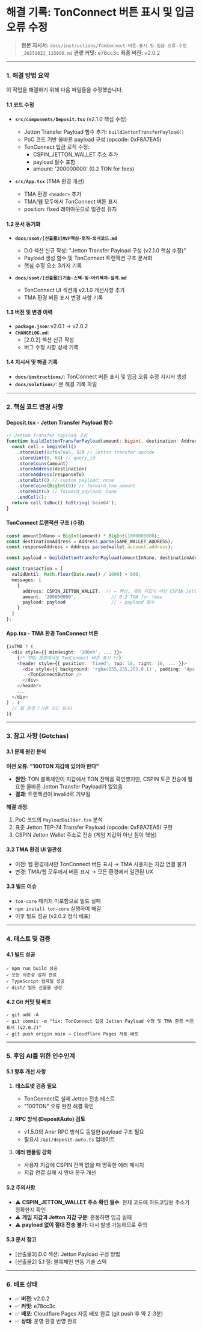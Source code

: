 # 해결 기록: TonConnect 버튼 표시 및 입금 오류 수정

> **원본 지시서:** `docs/instructions/TonConnect-버튼-표시-및-입금-오류-수정_20251021_115000.md`
> **관련 커밋:** e78cc3c
> **최종 버전:** v2.0.2

---

### 1. 해결 방법 요약

이 작업을 해결하기 위해 다음 파일들을 수정했습니다.

#### **1.1 코드 수정**

- **`src/components/Deposit.tsx`** (v2.1.0 핵심 수정)
  - Jetton Transfer Payload 함수 추가: `buildJettonTransferPayload()`
  - PoC 코드 기반 올바른 payload 구성 (opcode: 0xF8A7EA5)
  - TonConnect 입금 로직 수정:
    - CSPIN_JETTON_WALLET 주소 추가
    - payload 필수 포함
    - amount: '200000000' (0.2 TON for fees)

- **`src/App.tsx`** (TMA 환경 개선)
  - TMA 환경 `<header>` 추가
  - TMA/웹 모두에서 TonConnect 버튼 표시
  - position: fixed 레이아웃으로 일관성 유지

#### **1.2 문서 동기화**

- **`docs/ssot/[산출물3]MVP핵심-로직-의사코드.md`**
  - D.0 섹션 신규 작성: "Jetton Transfer Payload 구성 (v2.1.0 핵심 수정)"
  - Payload 생성 함수 및 TonConnect 트랜잭션 구조 문서화
  - 핵심 수정 요소 3가지 기록

- **`docs/ssot/[산출물2]기술-스택-및-아키텍처-설계.md`**
  - TonConnect UI 섹션에 v2.1.0 개선사항 추가
  - TMA 환경 버튼 표시 변경 사항 기록

#### **1.3 버전 및 변경 이력**

- **`package.json`**: v2.0.1 → v2.0.2
- **`CHANGELOG.md`**: 
  - [2.0.2] 섹션 신규 작성
  - 버그 수정 사항 상세 기록

#### **1.4 지시서 및 해결 기록**

- **`docs/instructions/`**: TonConnect 버튼 표시 및 입금 오류 수정 지시서 생성
- **`docs/solutions/`**: 본 해결 기록 파일

---

### 2. 핵심 코드 변경 사항

#### **Deposit.tsx - Jetton Transfer Payload 함수**

```typescript
// Jetton Transfer Payload 구성
function buildJettonTransferPayload(amount: bigint, destination: Address, responseTo: Address): string {
  const cell = beginCell()
    .storeUint(0xf8a7ea5, 32) // Jetton transfer opcode
    .storeUint(0, 64) // query_id
    .storeCoins(amount)
    .storeAddress(destination)
    .storeAddress(responseTo)
    .storeBit(0) // custom_payload: none
    .storeCoins(BigInt(0)) // forward_ton_amount
    .storeBit(0) // forward_payload: none
    .endCell();
  return cell.toBoc().toString('base64');
}
```

#### **TonConnect 트랜잭션 구조 (수정)**

```typescript
const amountInNano = BigInt(amount) * BigInt(1000000000);
const destinationAddress = Address.parse(GAME_WALLET_ADDRESS);
const responseAddress = Address.parse(wallet.account.address);

const payload = buildJettonTransferPayload(amountInNano, destinationAddress, responseAddress);

const transaction = {
  validUntil: Math.floor(Date.now() / 1000) + 600,
  messages: [
    {
      address: CSPIN_JETTON_WALLET,  // ← 핵심: 게임 지갑이 아닌 CSPIN Jetton 주소
      amount: '200000000',             // 0.2 TON for fees
      payload: payload                 // ← payload 필수
    }
  ]
};
```

#### **App.tsx - TMA 환경 TonConnect 버튼**

```typescript
{isTMA ? (
  <div style={{ minHeight: '100vh', ... }}>
    {/* TMA 환경에서도 TonConnect 버튼 표시 */}
    <header style={{ position: 'fixed', top: 16, right: 16, ... }}>
      <div style={{ background: 'rgba(255,255,255,0.1)', padding: '4px', borderRadius: '6px' }}>
        <TonConnectButton />
      </div>
    </header>
    ...
  </div>
) : (
  // 웹 환경 (기존 코드 유지)
)}
```

---

### 3. 참고 사항 (Gotchas)

#### **3.1 문제 원인 분석**

**이전 오류: "100TON 지갑에 있어야 한다"**
- **원인**: TON 블록체인이 지갑에서 TON 잔액을 확인했지만, CSPIN 토큰 전송에 필요한 올바른 Jetton Transfer Payload가 없었음
- **결과**: 트랜잭션이 invalid로 거부됨

**해결 과정**:
1. PoC 코드의 `PayloadBuilder.tsx` 분석
2. 표준 Jetton TEP-74 Transfer Payload (opcode: 0xF8A7EA5) 구현
3. CSPIN Jetton Wallet 주소로 전송 (게임 지갑이 아닌 점이 핵심)

#### **3.2 TMA 환경 UI 일관성**

- 이전: 웹 환경에서만 TonConnect 버튼 표시 → TMA 사용자는 지갑 연결 불가
- 변경: TMA/웹 모두에서 버튼 표시 → 모든 환경에서 일관된 UX

#### **3.3 빌드 이슈**

- `ton-core` 패키지 미포함으로 빌드 실패
- `npm install ton-core` 실행하여 해결
- 이후 빌드 성공 (v2.0.2 정식 배포)

---

### 4. 테스트 및 검증

#### **4.1 빌드 성공**

```
✓ npm run build 성공
✓ 모든 의존성 설치 완료
✓ TypeScript 컴파일 성공
✓ dist/ 빌드 산출물 생성
```

#### **4.2 Git 커밋 및 배포**

```
✓ git add -A
✓ git commit -m "fix: TonConnect 입금 Jetton Payload 수정 및 TMA 환경 버튼 표시 (v2.0.2)"
✓ git push origin main → Cloudflare Pages 자동 배포
```

---

### 5. 후임 AI를 위한 인수인계

#### **5.1 향후 개선 사항**

1. **테스트넷 검증 필요**
   - TonConnect로 실제 Jetton 전송 테스트
   - "100TON" 오류 완전 해결 확인

2. **RPC 방식 (DepositAuto) 검토**
   - v1.5.0의 Ankr RPC 방식도 동일한 payload 구조 필요
   - 필요시 `/api/deposit-auto.ts` 업데이트

3. **에러 핸들링 강화**
   - 사용자 지갑에 CSPIN 잔액 없을 때 명확한 에러 메시지
   - 지갑 연결 실패 시 안내 문구 개선

#### **5.2 주의사항**

- ⚠️ **CSPIN_JETTON_WALLET 주소 확인 필수**: 현재 코드에 하드코딩된 주소가 정확한지 확인
- ⚠️ **게임 지갑과 Jetton 지갑 구분**: 혼동하면 입금 실패
- ⚠️ **payload 없이 절대 전송 불가**: 다시 발생 가능하므로 주의

#### **5.3 문서 참고**

- [산출물3] D.0 섹션: Jetton Payload 구성 방법
- [산출물2] 5.1 절: 블록체인 연동 기술 스택

---

### 6. 배포 상태

- ✅ **버전**: v2.0.2
- ✅ **커밋**: e78cc3c
- ✅ **배포**: Cloudflare Pages 자동 배포 완료 (git push 후 약 2-3분)
- ✅ **상태**: 운영 환경 반영 완료
